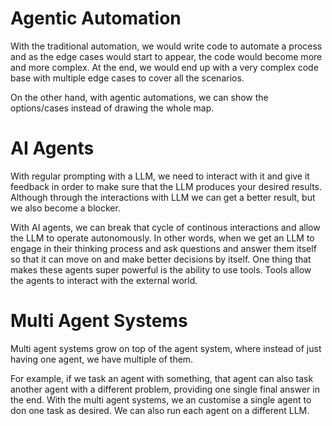 # Agentic Automation
With the traditional automation, we would write code to automate a process and as the edge cases would start to appear, the code would become more and more complex. At the end, we would end up with a very complex code base with multiple edge cases to cover all the scenarios.

On the other hand, with agentic automations, we can show the options/cases instead of drawing the whole map. 

# AI Agents
With regular prompting with a LLM, we need to interact with it and give it feedback in order to make sure that the LLM produces your desired results.
Although through the interactions with LLM we can get a better result, but we also become a blocker. 

With AI agents, we can break that cycle of continous interactions and allow the LLM to operate autonomously.
In other words, when we get an LLM to engage in their thinking process and ask questions and answer them itself so that it can move on and make better decisions by itself.
One thing that makes these agents super powerful is the ability to use tools. Tools allow the agents to interact with the external world.

# Multi Agent Systems
Multi agent systems grow on top of the agent system, where instead of just having one agent, we have multiple of them. 

For example, if we task an agent with something, that agent can also task another agent with a different problem, providing one single final answer in the end. With the multi agent systems, we an customise a single agent 
to don one task as desired. We can also run each agent on a different LLM. 
